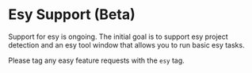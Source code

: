 # Esy Support (Beta)

Support for esy is ongoing. The initial goal is to support esy project detection and an esy tool window that allows you to run basic esy tasks.

Please tag any easy feature requests with the `esy` tag.
